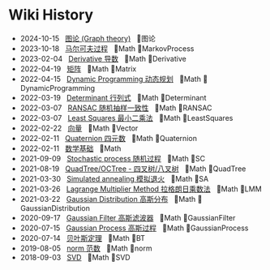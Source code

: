 # Wiki History

- 2024-10-15&nbsp;&nbsp; [图论 (Graph theory)](/0022_图论)&nbsp;&nbsp; :bookmark:图论
- 2023-10-18&nbsp;&nbsp; [马尔可夫过程](/0018_Math_MarkovProcess)&nbsp;&nbsp; :bookmark:Math :bookmark:MarkovProcess
- 2023-02-04&nbsp;&nbsp; [Derivative 导数](/0009_Math_Derivative)&nbsp;&nbsp; :bookmark:Math :bookmark:Derivative
- 2022-04-19&nbsp;&nbsp; [矩阵](/0004_Math_Matrix)&nbsp;&nbsp; :bookmark:Math :bookmark:Matrix
- 2022-04-15&nbsp;&nbsp; [Dynamic Programming 动态规划](/0010_Math_DynamicProgramming)&nbsp;&nbsp; :bookmark:Math :bookmark:DynamicProgramming
- 2022-03-19&nbsp;&nbsp; [Determinant  行列式](/0003_Math_Determinant)&nbsp;&nbsp; :bookmark:Math :bookmark:Determinant
- 2022-03-07&nbsp;&nbsp; [RANSAC 随机抽样一致性](/0015_Math_RANSAC)&nbsp;&nbsp; :bookmark:Math :bookmark:RANSAC
- 2022-03-07&nbsp;&nbsp; [Least Squares 最小二乘法](/0006_Math_LeastSquares)&nbsp;&nbsp; :bookmark:Math :bookmark:LeastSquares
- 2022-02-22&nbsp;&nbsp; [向量](/0002_Math_Vector)&nbsp;&nbsp; :bookmark:Math :bookmark:Vector
- 2022-02-11&nbsp;&nbsp; [Quaternion 四元数](/0016_Math_Quaternion)&nbsp;&nbsp; :bookmark:Math :bookmark:Quaternion
- 2022-02-11&nbsp;&nbsp; [数学基础](/0001_Math)&nbsp;&nbsp; :bookmark:Math
- 2021-09-09&nbsp;&nbsp; [Stochastic process 随机过程](/0013_Math_SC)&nbsp;&nbsp; :bookmark:Math :bookmark:SC
- 2021-08-19&nbsp;&nbsp; [QuadTree/OCTree - 四叉树/八叉树](/0017_Math_QuadTree)&nbsp;&nbsp; :bookmark:Math :bookmark:QuadTree
- 2021-03-30&nbsp;&nbsp; [Simulated annealing 模拟退火](/0014_Math_SA)&nbsp;&nbsp; :bookmark:Math :bookmark:SA
- 2021-03-26&nbsp;&nbsp; [Lagrange Multiplier Method 拉格朗日乘数法](/0019_Math_LMM)&nbsp;&nbsp; :bookmark:Math :bookmark:LMM
- 2021-03-22&nbsp;&nbsp; [Gaussian Distribution 高斯分布](/0005_Math_GaussianDistribution)&nbsp;&nbsp; :bookmark:Math :bookmark:GaussianDistribution
- 2020-09-17&nbsp;&nbsp; [Gaussian Filter 高斯滤波器](/0021_Math_GaussianFilter)&nbsp;&nbsp; :bookmark:Math :bookmark:GaussianFilter
- 2020-07-15&nbsp;&nbsp; [Gaussian Process 高斯过程](/0020_Math_GaussianProcess)&nbsp;&nbsp; :bookmark:Math :bookmark:GaussianProcess
- 2020-07-14&nbsp;&nbsp; [贝叶斯定理](/0008_Math_BT)&nbsp;&nbsp; :bookmark:Math :bookmark:BT
- 2019-08-05&nbsp;&nbsp; [norm 范数](/0011_Math_norm)&nbsp;&nbsp; :bookmark:Math :bookmark:norm
- 2018-09-03&nbsp;&nbsp; [SVD](/0012_Math_SVD)&nbsp;&nbsp; :bookmark:Math :bookmark:SVD
